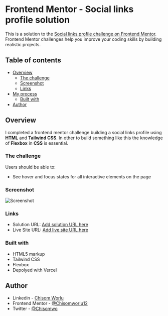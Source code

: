 # Frontend Mentor - Social links profile solution

This is a solution to the [Social links profile challenge on Frontend Mentor](https://www.frontendmentor.io/challenges/social-links-profile-UG32l9m6dQ). Frontend Mentor challenges help you improve your coding skills by building realistic projects. 

## Table of contents

- [Overview](#overview)
  - [The challenge](#the-challenge)
  - [Screenshot](#screenshot)
  - [Links](#links)
- [My process](#my-process)
  - [Built with](#built-with)
- [Author](#author)




## Overview
   I completed a frontend mentor challenge building a social links profile using **HTML** and **Tailwind CSS**. In other to build something like this the knowledge of **Flexbox** in **CSS** is essential.
### The challenge

Users should be able to:

- See hover and focus states for all interactive elements on the page

### Screenshot

![Screenshot](./screenshot/screenshot.jpg)


### Links

- Solution URL: [Add solution URL here](https://your-solution-url.com)
- Live Site URL: [Add live site URL here](https://your-live-site-url.com)


### Built with

- HTML5 markup
- Tailwind CSS
- Flexbox
- Depolyed with Vercel



## Author

- Linkedin - [Chisom Worlu](https://www.linkedin.com/in/chisomworlu)
- Frontend Mentor - [@Chisomworlu12](https://www.frontendmentor.io/profile/Chisomworlu12)
- Twitter - [@Chisomwo](https://x.com/chisomwo)


